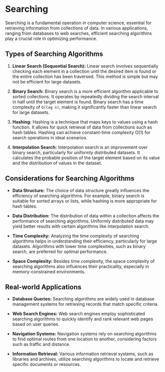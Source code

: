 # Searching

Searching is a fundamental operation in computer science, essential for retrieving information from collections of data. In various applications, ranging from databases to web searches, efficient searching algorithms play a crucial role in optimizing performance.


## Types of Searching Algorithms

1. **Linear Search (Sequential Search):** Linear search involves sequentially checking each element in a collection until the desired item is found or the entire collection has been traversed. This method is simple but may not be efficient for large datasets.

2. **Binary Search:** Binary search is a more efficient algorithm applicable to sorted collections. It operates by repeatedly dividing the search interval in half until the target element is found. Binary search has a time complexity of `O(log n)`, making it significantly faster than linear search for large datasets.

3. **Hashing:** Hashing is a technique that maps keys to values using a hash function. It allows for quick retrieval of data from collections such as hash tables. Hashing can achieve constant-time complexity O(1) for search operations in ideal scenarios.

4. **Interpolation Search:** Interpolation search is an improvement over binary search, particularly for uniformly distributed datasets. It calculates the probable position of the target element based on its value and the distribution of values in the dataset.


## Considerations for Searching Algorithms
- **Data Structure:** The choice of data structure greatly influences the efficiency of searching algorithms. For example, binary search is suitable for sorted arrays or lists, while hashing is more appropriate for hash tables.

- **Data Distribution:** The distribution of data within a collection affects the performance of searching algorithms. Uniformly distributed data may yield better results with certain algorithms like interpolation search.

- **Time Complexity:** Analyzing the time complexity of searching algorithms helps in understanding their efficiency, particularly for large datasets. Algorithms with lower time complexities, such as binary search, are preferred for optimal performance.

- **Space Complexity:** Besides time complexity, the space complexity of searching algorithms also influences their practicality, especially in memory-constrained environments.


## Real-world Applications
- **Database Queries:** Searching algorithms are widely used in database management systems for retrieving records that match specific criteria.

- **Web Search Engines:** Web search engines employ sophisticated searching algorithms to quickly identify and rank relevant web pages based on user queries.

- **Navigation Systems:** Navigation systems rely on searching algorithms to find optimal routes from one location to another, considering factors such as traffic and distance.

- **Information Retrieval:** Various information retrieval systems, such as libraries and archives, utilize searching algorithms to locate and retrieve specific documents or resources.